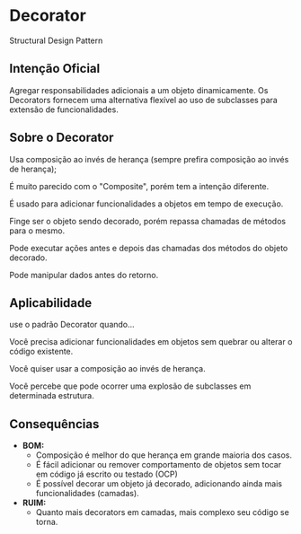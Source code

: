 # Decorator
Structural Design Pattern 

## Intenção Oficial
Agregar responsabilidades adicionais a um objeto dinamicamente. Os Decorators fornecem
uma alternativa flexível ao uso de subclasses para extensão de funcionalidades.

## Sobre o Decorator 
Usa composição ao invés de herança (sempre prefira composição ao invés de herança);

É muito parecido com o "Composite", porém tem a intenção diferente.

É usado para adicionar funcionalidades a objetos em tempo de execução.

Finge ser o objeto sendo decorado, porém repassa chamadas de métodos para o mesmo.

Pode executar ações antes e depois das chamadas dos métodos do objeto decorado.

Pode manipular dados antes do retorno.

## Aplicabilidade
use o padrão Decorator quando...

Você precisa adicionar funcionalidades em objetos sem quebrar ou alterar o código existente.

Você quiser usar a composição ao invés de herança.

Você percebe que pode ocorrer uma explosão de subclasses em determinada estrutura.

## Consequências
- **BOM:**
  - Composição é melhor do que herança em grande maioria dos casos.
  - É fácil adicionar ou remover comportamento de objetos sem tocar em código já escrito ou testado (OCP)
  - É possível decorar um objeto já decorado, adicionando ainda mais funcionalidades (camadas).
- **RUIM:**
  - Quanto mais decorators em camadas, mais complexo seu código se torna.